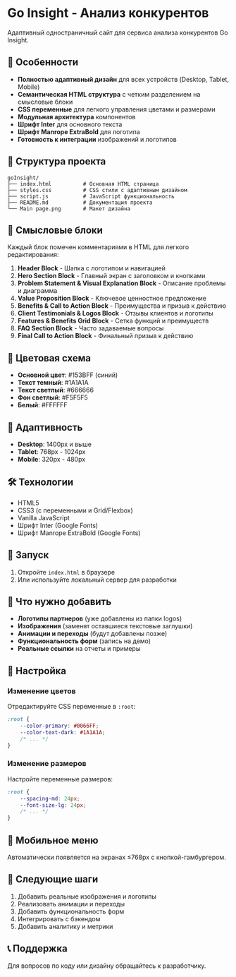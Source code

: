 # Go Insight - Анализ конкурентов

Адаптивный одностраничный сайт для сервиса анализа конкурентов Go Insight.

## 🚀 Особенности

- **Полностью адаптивный дизайн** для всех устройств (Desktop, Tablet, Mobile)
- **Семантическая HTML структура** с четким разделением на смысловые блоки
- **CSS переменные** для легкого управления цветами и размерами
- **Модульная архитектура** компонентов
- **Шрифт Inter** для основного текста
- **Шрифт Manrope ExtraBold** для логотипа
- **Готовность к интеграции** изображений и логотипов

## 📁 Структура проекта

```
goInsight/
├── index.html          # Основная HTML страница
├── styles.css          # CSS стили с адаптивным дизайном
├── script.js           # JavaScript функциональность
├── README.md           # Документация проекта
└── Main page.png       # Макет дизайна
```

## 🧱 Смысловые блоки

Каждый блок помечен комментариями в HTML для легкого редактирования:

1. **Header Block** - Шапка с логотипом и навигацией
2. **Hero Section Block** - Главный экран с заголовком и кнопками
3. **Problem Statement & Visual Explanation Block** - Описание проблемы и диаграмма
4. **Value Proposition Block** - Ключевое ценностное предложение
5. **Benefits & Call to Action Block** - Преимущества и призыв к действию
6. **Client Testimonials & Logos Block** - Отзывы клиентов и логотипы
7. **Features & Benefits Grid Block** - Сетка функций и преимуществ
8. **FAQ Section Block** - Часто задаваемые вопросы
9. **Final Call to Action Block** - Финальный призыв к действию

## 🎨 Цветовая схема

- **Основной цвет**: #153BFF (синий)
- **Текст темный**: #1A1A1A
- **Текст светлый**: #666666
- **Фон светлый**: #F5F5F5
- **Белый**: #FFFFFF

## 📱 Адаптивность

- **Desktop**: 1400px и выше
- **Tablet**: 768px - 1024px
- **Mobile**: 320px - 480px

## 🛠️ Технологии

- HTML5
- CSS3 (с переменными и Grid/Flexbox)
- Vanilla JavaScript
- Шрифт Inter (Google Fonts)
- Шрифт Manrope ExtraBold (Google Fonts)

## 🚀 Запуск

1. Откройте `index.html` в браузере
2. Или используйте локальный сервер для разработки

## 📝 Что нужно добавить

- **Логотипы партнеров** (уже добавлены из папки logos)
- **Изображения** (заменят оставшиеся текстовые заглушки)
- **Анимации и переходы** (будут добавлены позже)
- **Функциональность форм** (запись на демо)
- **Реальные ссылки** на отчеты и примеры

## 🔧 Настройка

### Изменение цветов
Отредактируйте CSS переменные в `:root`:

```css
:root {
    --color-primary: #0066FF;
    --color-text-dark: #1A1A1A;
    /* ... */
}
```

### Изменение размеров
Настройте переменные размеров:

```css
:root {
    --spacing-md: 24px;
    --font-size-lg: 24px;
    /* ... */
}
```

## 📱 Мобильное меню

Автоматически появляется на экранах ≤768px с кнопкой-гамбургером.

## 🎯 Следующие шаги

1. Добавить реальные изображения и логотипы
2. Реализовать анимации и переходы
3. Добавить функциональность форм
4. Интегрировать с бэкендом
5. Добавить аналитику и метрики

## 📞 Поддержка

Для вопросов по коду или дизайну обращайтесь к разработчику.
